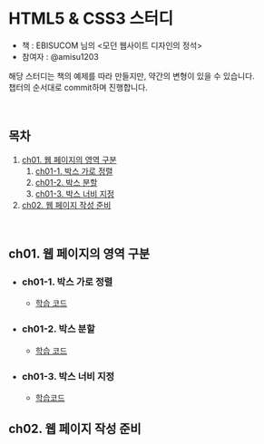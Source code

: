 # HTML5 & CSS3 스터디
- 책 : EBISUCOM 님의 &lt;모던 웹사이트 디자인의 정석>
- 참여자 : @amisu1203

해당 스터디는 책의 예제를 따라 만들지만, 약간의 변형이 있을 수 있습니다.<br>
챕터의 순서대로 commit하며 진행합니다.

<br>

## 목차

1. [ch01. 웹 페이지의 영역 구분](#ch01-웹-페이지의-영역-구분)
    1.  [ch01-1. 박스 가로 정렬](#ch01-1--박스-가로-정렬)
    2.  [ch01-2. 박스 분할](#ch01-2--박스-분할)
    3.  [ch01-3. 박스 너비 지정](#ch01-3--박스-너비-지정)
3. [ch02. 웹 페이지 작성 준비](#ch02-웹-페이지-작성-준비)

<br>



## ch01. 웹 페이지의 영역 구분

  
  - ### ch01-1. 박스 가로 정렬
    
    - [학습 코드](https://github.com/amisu1203/-study-html-css/tree/main/ch01/1-1.%EB%B0%95%EC%8A%A4%EA%B0%80%EB%A1%9C%EC%A0%95%EB%A0%AC)

  
  - ### ch01-2. 박스 분할

    - [학습 코드](https://github.com/amisu1203/-study-html-css/tree/main/ch01/1-2.%EB%B0%95%EC%8A%A4%EB%B6%84%ED%95%A0)

  - ### ch01-3. 박스 너비 지정

    - [학습코드](https://github.com/amisu1203/-study-html-css/tree/main/ch01/1-3.%EB%B0%95%EC%8A%A4%EB%84%88%EB%B9%84%EC%A7%80%EC%A0%95)


## ch02. 웹 페이지 작성 준비
